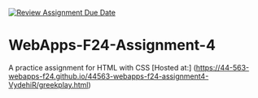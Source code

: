 [![Review Assignment Due Date](https://classroom.github.com/assets/deadline-readme-button-22041afd0340ce965d47ae6ef1cefeee28c7c493a6346c4f15d667ab976d596c.svg)](https://classroom.github.com/a/YNXypkor)
# WebApps-F24-Assignment-4
A practice assignment for HTML with CSS
[Hosted at:]  (https://44-563-webapps-f24.github.io/44563-webapps-f24-assignment4-VydehiR/greekplay.html)
